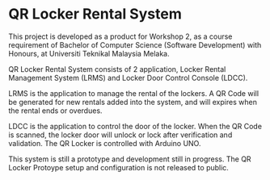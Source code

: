 # QR Locker Rental System
This project is developed as a product for Workshop 2, as a course requirement of Bachelor of Computer Science (Software Development) with Honours, at Universiti Teknikal Malaysia Melaka.

QR Locker Rental System consists of 2 application, Locker Rental Management System (LRMS) and Locker Door Control Console (LDCC).

LRMS is the application to manage the rental of the lockers. A QR Code will be generated for new rentals added into the system, and will expires when the rental ends or overdues.

LDCC is the application to control the door of the locker. When the QR Code is scanned, the locker door will unlock or lock after verification and validation. The QR Locker is controlled with Arduino UNO.

This system is still a prototype and development still in progress. The QR Locker Protoype setup and configuration is not released to public.
